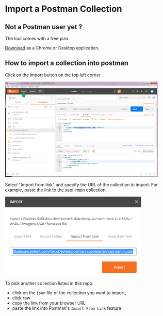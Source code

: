 # Import a Postman Collection

## Not a Postman user yet ?

The tool comes with a free plan.

[Download](https://www.getpostman.com/) as a Chrome or Desktop application.


## How to import a collection into postman

Click on the import button on the top left corner 

![import button](img/postman-import.png)


Select "Import from link" and specify the URL of the collection to import.
For example, paste the [link to the xapi-main collection](https://raw.githubusercontent.com/CiscoDevNet/postman-xapi/master/xapi-admin.json).

![import a collection](img/postman-import-from-link.png)

To pick another collection listed in this repo:
- click on the `json` file of the collection you want to import, 
- click raw
- copy the link from your browser URL
- paste the link into Postman's `Import From Link` feature
